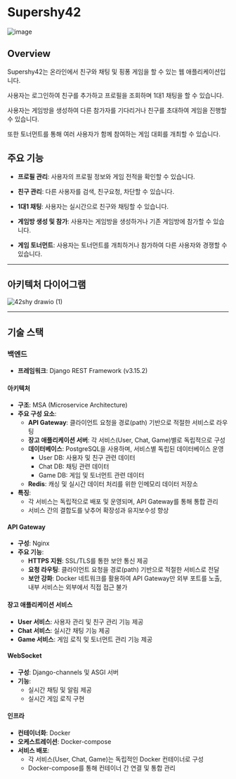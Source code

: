 # Supershy42
![image](https://github.com/user-attachments/assets/e88c1f1b-01e2-4da2-86ad-ba575257bbb6)

## Overview
Supershy42는 온라인에서 친구와 채팅 및 핑퐁 게임을 할 수 있는 웹 애플리케이션입니다. 

사용자는 로그인하여 친구를 추가하고 프로필을 조회하며 1대1 채팅을 할 수 있습니다. 

사용자는 게임방을 생성하여 다른 참가자를 기다리거나 친구를 초대하여 게임을 진행할 수 있습니다. 

또한 토너먼트를 통해 여러 사용자가 함께 참여하는 게임 대회를 개최할 수 있습니다. 


## 주요 기능
- **프로필 관리**: 사용자의 프로필 정보와 게임 전적을 확인할 수 있습니다.

- **친구 관리**: 다른 사용자를 검색, 친구요청, 차단할 수 있습니다.

- **1대1 채팅**: 사용자는 실시간으로 친구와 채팅할 수 있습니다.

- **게임방 생성 및 참가**: 사용자는 게임방을 생성하거나 기존 게임방에 참가할 수 있습니다.

- **게임 토너먼트**: 사용자는 토너먼트를 개최하거나 참가하여 다른 사용자와 경쟁할 수 있습니다.

---

## 아키텍처 다이어그램
![42shy drawio (1)](https://github.com/user-attachments/assets/37c81f93-72d4-4cba-b41b-c01e56c62a33)


---

## 기술 스택

### 백엔드
- **프레임워크**: Django REST Framework (v3.15.2)

#### 아키텍처
- **구조**: MSA (Microservice Architecture)
- **주요 구성 요소**:
  - **API Gateway**: 클라이언트 요청을 경로(path) 기반으로 적절한 서비스로 라우팅
  - **장고 애플리케이션 서버**: 각 서비스(User, Chat, Game)별로 독립적으로 구성
  - **데이터베이스**: PostgreSQL을 사용하며, 서비스별 독립된 데이터베이스 운영
    - User DB: 사용자 및 친구 관련 데이터
    - Chat DB: 채팅 관련 데이터
    - Game DB: 게임 및 토너먼트 관련 데이터
  - **Redis**: 캐싱 및 실시간 데이터 처리를 위한 인메모리 데이터 저장소
- **특징**:
  - 각 서비스는 독립적으로 배포 및 운영되며, API Gateway를 통해 통합 관리
  - 서비스 간의 결합도를 낮추어 확장성과 유지보수성 향상

#### API Gateway
- **구성**: Nginx
- **주요 기능**:
  - **HTTPS 지원**: SSL/TLS를 통한 보안 통신 제공
  - **요청 라우팅**: 클라이언트 요청을 경로(path) 기반으로 적절한 서비스로 전달
  - **보안 강화**: Docker 네트워크를 활용하여 API Gateway만 외부 포트를 노출, 내부 서비스는 외부에서 직접 접근 불가

#### 장고 애플리케이션 서비스
- **User 서비스**: 사용자 관리 및 친구 관리 기능 제공
- **Chat 서비스**: 실시간 채팅 기능 제공
- **Game 서비스**: 게임 로직 및 토너먼트 관리 기능 제공

#### WebSocket
- **구성**: Django-channels 및 ASGI 서버
- **기능**:
  - 실시간 채팅 및 알림 제공
  - 실시간 게임 로직 구현

#### 인프라
- **컨테이너화**: Docker
- **오케스트레이션**: Docker-compose
- **서비스 배포**:
  - 각 서비스(User, Chat, Game)는 독립적인 Docker 컨테이너로 구성
  - Docker-compose를 통해 컨테이너 간 연결 및 통합 관리
